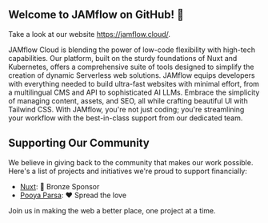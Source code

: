 ## Welcome to JAMflow on GitHub! 👋
Take a look at our website https://jamflow.cloud/.

JAMflow Cloud is blending the power of low-code flexibility with high-tech capabilities. Our platform, built on the sturdy foundations of Nuxt and Kubernetes, offers a comprehensive suite of tools designed to simplify the creation of dynamic Serverless web solutions. JAMflow equips developers with everything needed to build ultra-fast websites with minimal effort, from a multilingual CMS and API to sophisticated AI LLMs. Embrace the simplicity of managing content, assets, and SEO, all while crafting beautiful UI with Tailwind CSS. With JAMflow, you're not just coding; you're streamlining your workflow with the best-in-class support from our dedicated team.

## Supporting Our Community

We believe in giving back to the community that makes our work possible. Here's a list of projects and initiatives we're proud to support financially:
 - [Nuxt](https://github.com/nuxt): 🥉 Bronze Sponsor
 - [Pooya Parsa](https://github.com/pi0): ❤️ Spread the love

Join us in making the web a better place, one project at a time.

